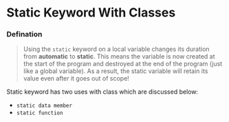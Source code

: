 # Static Keyword With Classes

### Defination

> Using the `static` keyword on a local variable changes its duration from **automatic** to **static**. This means the variable is now created at the start of the program and destroyed at the end of the program (just like a global variable). As a result, the static variable will retain its value even after it goes out of scope!

Static keyword has two uses with class which are discussed below:

- `static data member`
- `static function`